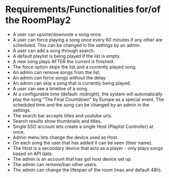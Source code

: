 # Requirements/Functionalities for/of the RoomPlay2

- A user can upvote/downvote a song once.
- A user can force playing a song once every 60 minutes if any other are scheduled. This can be changed in the settings by an admin.
- A user can add a song through search.
- A default playlist is being played if the list is empty.
- A new song plays AFTER the current is finished.
- The force option skips the list and a currently played song.
- An admin can remove songs from the list.
- An admin can force songs without the delay.
- An admin can skip a song that is currently being played.
- A user can see a timeline of a song.
- At a configurable time (default: midnight), the system will automatically play the song "The Final Countdown" by Europe as a special event. The scheduled time and the song can be changed by an admin in the settings.
- The search bar accepts titles and youtube urls.
- Search results show thumbnails and titles.
- Single SSO account lets create a single Host (Playlist Controller) at once.
- Admin menu lets change the device used as Host.
- On each song the user that has added it can be seen (their name).
- The Host is a secondary device that acts as a player - only plays songs based on API data.
- The admin is an account that has got host device set up.
- The admin can remove/ban other users.
- The admin can change the lifespan of the room (max and default 48h).